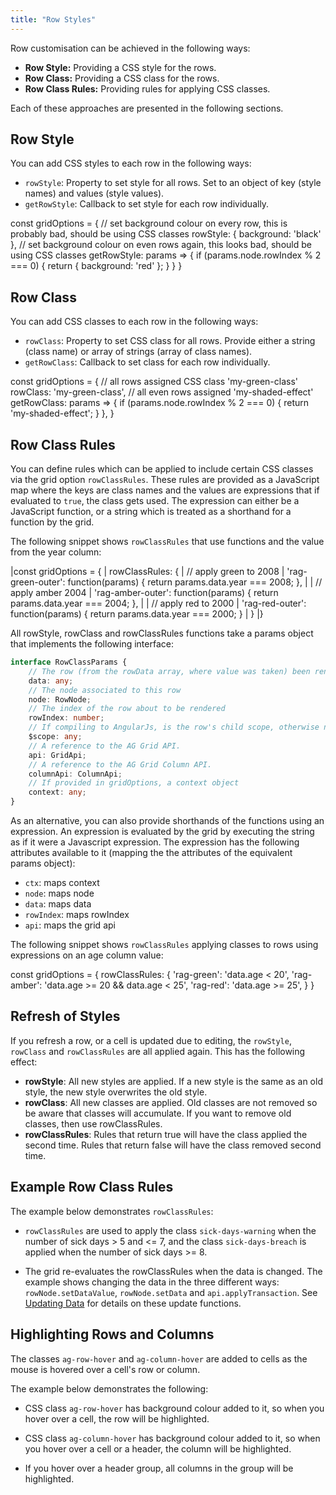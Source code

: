 ```yaml
---
title: "Row Styles"
---
```


Row customisation can be achieved in the following ways:

- **Row Style:** Providing a CSS style for the rows.
- **Row Class:** Providing a CSS class for the rows.
- **Row Class Rules:** Providing rules for applying CSS classes.

Each of these approaches are presented in the following sections.

## Row Style

You can add CSS styles to each row in the following ways:

- `rowStyle`: Property to set style for all rows. Set to an object of key (style names) and values (style values).
- `getRowStyle`: Callback to set style for each row individually.

<snippet spaceBetweenProperties="true">
const gridOptions = {
    // set background colour on every row, this is probably bad, should be using CSS classes
    rowStyle: { background: 'black' },
    // set background colour on even rows again, this looks bad, should be using CSS classes
    getRowStyle: params => {
        if (params.node.rowIndex % 2 === 0) {
            return { background: 'red' };
        }
    }
}
</snippet>

## Row Class

You can add CSS classes to each row in the following ways:

- `rowClass`: Property to set CSS class for all rows. Provide either a string (class name) or array of strings (array
    of class names).
- `getRowClass`: Callback to set class for each row individually.

<snippet spaceBetweenProperties="true">
const gridOptions = {
    // all rows assigned CSS class 'my-green-class'
    rowClass: 'my-green-class',
    // all even rows assigned 'my-shaded-effect'
    getRowClass: params => {
        if (params.node.rowIndex % 2 === 0) {
            return 'my-shaded-effect';
        }
    },
}
</snippet>

## Row Class Rules

You can define rules which can be applied to include certain CSS classes via the grid option `rowClassRules`. These rules are provided as a JavaScript map where the keys are class names and the values are expressions that if evaluated to `true`, the class gets used. The expression can either be a JavaScript function, or a string which is treated as a shorthand for a function by the grid.

The following snippet shows `rowClassRules` that use functions and the value from the year column:

<snippet>
|const gridOptions = {
|    rowClassRules: {
|        // apply green to 2008
|        'rag-green-outer': function(params) { return params.data.year === 2008; },
|
|        // apply amber 2004
|        'rag-amber-outer': function(params) { return params.data.year === 2004; },
|
|        // apply red to 2000
|        'rag-red-outer': function(params) { return params.data.year === 2000; }
|    }
|}
</snippet>

All rowStyle, rowClass and rowClassRules functions take a params object that implements the following interface:


```ts
interface RowClassParams {
    // The row (from the rowData array, where value was taken) been rendered.
    data: any;
    // The node associated to this row
    node: RowNode;
    // The index of the row about to be rendered
    rowIndex: number;
    // If compiling to AngularJs, is the row's child scope, otherwise null.
    $scope: any;
    // A reference to the AG Grid API.
    api: GridApi;
    // A reference to the AG Grid Column API.
    columnApi: ColumnApi;
    // If provided in gridOptions, a context object
    context: any;
}
```

As an alternative, you can also provide shorthands of the functions using an expression.
An expression is evaluated by the grid by executing the string as if it were a Javascript expression. The expression has the following attributes available to it (mapping the the attributes of the equivalent
params object):

- `ctx`: maps context
- `node`: maps node
- `data`: maps data
- `rowIndex`: maps rowIndex
- `api`: maps the grid api

The following snippet shows `rowClassRules` applying classes to rows using expressions on an age column value:

<snippet>
const gridOptions = {
    rowClassRules: {
        'rag-green': 'data.age < 20',
        'rag-amber': 'data.age >= 20 && data.age < 25',
        'rag-red': 'data.age >= 25',
    }
}
</snippet>

## Refresh of Styles

If you refresh a row, or a cell is updated due to editing, the `rowStyle`, `rowClass` and `rowClassRules` are all applied again. This has the following effect:

- **rowStyle**: All new styles are applied. If a new style is the same as an old style, the new style overwrites the old style.
- **rowClass**: All new classes are applied. Old classes are not removed so be aware that classes will accumulate. If you want to remove old classes, then use rowClassRules.
- **rowClassRules**: Rules that return true will have the class applied the second time. Rules that return false will have the class removed second time.

## Example Row Class Rules


The example below demonstrates `rowClassRules`:

- `rowClassRules` are used to apply the class `sick-days-warning` when the number of sick days > 5 and <= 7, and the class `sick-days-breach` is applied when the number of sick days >= 8.

- The grid re-evaluates the rowClassRules when the data is changed. The example
shows changing the data in the three different ways: `rowNode.setDataValue`, `rowNode.setData` and `api.applyTransaction`. See [Updating Data](/data-update/) for details on these update functions.

<grid-example title='Row Class Rules' name='row-class-rules' type='generated'></grid-example>

## Highlighting Rows and Columns

The classes `ag-row-hover` and `ag-column-hover` are added to cells as the mouse is hovered over a cell's row or column.

The example below demonstrates the following:

- CSS class `ag-row-hover` has background colour added to it, so when you hover over a cell, the row will be highlighted.

- CSS class `ag-column-hover` has background colour added to it, so when you hover over a cell or a header, the column will be highlighted.

- If you hover over a header group, all columns in the group will be highlighted.

<grid-example title='Highlight Rows And Columns' name='highlight-rows-and-columns' type='generated'></grid-example>
